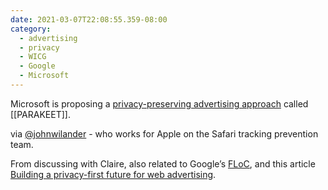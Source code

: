 ```yaml
---
date: 2021-03-07T22:08:55.359-08:00
category:
  - advertising
  - privacy
  - WICG
  - Google
  - Microsoft
---
```

Microsoft is proposing a [privacy-preserving advertising approach]() called [[PARAKEET]]. 

via [@johnwilander](https://twitter.com/johnwilander/status/1368705244041912322) - who works for Apple on the Safari tracking prevention team. 

From discussing with Claire, also related to Google’s [FLoC](https://github.com/WICG/floc), and this article [Building a privacy-first future for web advertising](https://blog.google/products/ads-commerce/2021-01-privacy-sandbox/).
